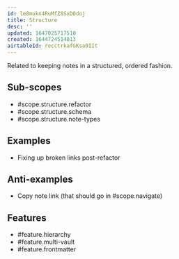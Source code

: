 ```yaml
---
id: le8mukn4RuMfZ8SxD0doj
title: Structure
desc: ''
updated: 1647025717510
created: 1644724514813
airtableId: recctrkafGKsa0IIt
---
```


Related to keeping notes in a structured, ordered fashion. 


## Sub-scopes

- #scope.structure.refactor
- #scope.structure.schema
- #scope.structure.note-types

## Examples

- Fixing up broken links post-refactor

## Anti-examples

- Copy note link (that should go in #scope.navigate)

## Features

- #feature.hierarchy
- #feature.multi-vault
- #feature.frontmatter


